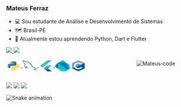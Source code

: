 ### Mateus Ferraz

- 💻 Sou estudante de Análise e Desenvolvimento de Sistemas
- 🗺 Brasil-PE
- 🌱 Atualmente estou aprendendo Python, Dart e Flutter


<div>
  <a href="https://github.com/mattferraz">
  <img height="180em" src = "https://github-readme-stats.vercel.app/api?username=mattferraz&show_icons=true&theme=dark&include_all_commits=true&count_private=true"/>
  <img height="140em" src = "https://github-readme-stats.vercel.app/api/top-langs/?username=mattferraz&layout=compact&langs_count=16&theme=dark"/>
</div>
  
<div style="display: inline_block"><br>
  <img align="center" alt="Mateus-Python" height="30" width="40" src="https://raw.githubusercontent.com/devicons/devicon/master/icons/python/python-original.svg">
  <img align="center" alt="Mateus-MySQL" height="30" width="40" src="https://raw.githubusercontent.com/devicons/devicon/master/icons/mysql/mysql-original.svg">
  <img align="center" alt="Mateus-Flutter" height="30" width="40" src="https://raw.githubusercontent.com/devicons/devicon/master/icons/flutter/flutter-original.svg">
  <img align="center" alt="Mateus-Dart" height="30" width="40" src="https://raw.githubusercontent.com/devicons/devicon/master/icons/dart/dart-original.svg">
  <img align="center" alt="Mateus-C" height="30" width="40" src="https://raw.githubusercontent.com/devicons/devicon/master/icons/c/c-original.svg">
  <img align="right" alt="Mateus-code" height="150" width="150" src="https://media.giphy.com/media/VTtANKl0beDFQRLDTh/giphy.gif?cid=ecf05e47cbk6vn38ep6nnh0383cgrespqvrf38mxeoidb5hb&rid=giphy.gif&ct=g">

</div>

##

<div> 
  <a href = "mailto:mtshs.ferraz@gmail.com"><img src="https://img.shields.io/badge/-Gmail-%23333?style=for-the-badge&logo=gmail&logoColor=white" target="_blank"></a>
  <a href = "https://t.me/mattferraz"><img src="https://img.shields.io/badge/Telegram-2CA5E0?style=for-the-badge&logo=telegram&logoColor=white"></a>
  <a href="https://www.instagram.com/mtzferraz" target="_blank"><img src="https://img.shields.io/badge/-Instagram-%23E4405F?style=for-the-badge&logo=instagram&logoColor=white" target="_blank"></a>
  
  ![Snake animation](https://github.com/mattferraz/mattferraz/blob/output/github-contribution-grid-snake.svg)

<div/>
